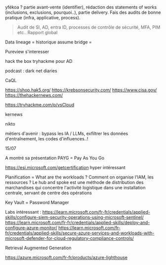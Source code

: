 
yfékoa ? partie avant-vente (identifier), rédaction des statements of works (inclusions, exclusions, pourquoi..), partie delivery. Fais des audits de bonne pratique (infra, applicative, process). 
> Audit de SI, AD, entra ID, processes de contrôle de sécurité, MFA, PIM etc..
> Rapport global

Data lineage = historique
assume bridge = 

Pureview s'interesser

hack the box
tryhackme pour AD

podcast : dark net diaries 

CaQL

https://shop.hak5.org/
https://krebsonsecurity.com/
https://www.cisa.gov/
https://thehackernews.com/

https://tryhackme.com/p/vsCloud

kernews

nikto

métiers d'avenir : bypass les IA / LLMs, exfiltrer les données d'entraînement, les codes d'influences..!


15/07

A montré sa présentation 
PAYG = Pay As You Go


https://esi.microsoft.com/getcertification hyper intéressant

Planification = What are the workloads ? 
Comment on organise l'IAM, les ressources ?
Le hub and spoke est une méthode de distribution des marchandises qui concentre l'activité logistique dans une installation centrale, servant de centre des opérations


Key Vault = Password Manager

Labs intéressant : 
https://learn.microsoft.com/fr-fr/credentials/applied-skills/configure-siem-security-operations-using-microsoft-sentinel/
https://learn.microsoft.com/fr-fr/credentials/applied-skills/deploy-and-configure-azure-monitor/
https://learn.microsoft.com/fr-fr/credentials/applied-skills/secure-azure-services-and-workloads-with-microsoft-defender-for-cloud-regulatory-compliance-controls/

Retrieval Augmented Generation 



https://azure.microsoft.com/fr-fr/products/azure-lighthouse

